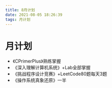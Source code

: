 ```yaml
---
title: 8月计划
date: 2021-08-05 18:26:39
tags: 月计划
---
```


# 月计划

- 《CPrimerPlus》熟练掌握
- 《深入理解计算机系统》+Lab全部掌握
- 《挑战程序设计竞赛》+LeetCode80题每天3题
- 《操作系统真象还原》一半


